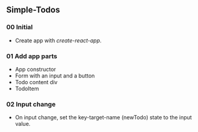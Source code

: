 ## Simple-Todos

### 00 Initial

* Create app with *create-react-app*.


### 01 Add app parts

* App constructor
* Form with an input and a button
* Todo content div
* TodoItem


### 02 Input change

* On input change, set the key-target-name (newTodo) state to the input value.
